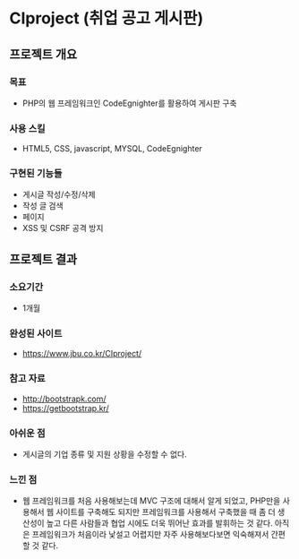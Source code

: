 # CIproject (취업 공고 게시판)
## 프로젝트 개요
### 목표
- PHP의 웹 프레임워크인 CodeEgnighter를 활용하여 게시판 구축
### 사용 스킬
- HTML5, CSS, javascript, MYSQL, CodeEgnighter
### 구현된 기능들
- 게시글 작성/수정/삭제
- 작성 글 검색
- 페이지
- XSS 및 CSRF 공격 방지
## 프로젝트 결과
### 소요기간
- 1개월   
### 완성된 사이트
- https://www.jbu.co.kr/CIproject/   
### 참고 자료
- http://bootstrapk.com/
- https://getbootstrap.kr/
### 아쉬운 점
- 게시글의 기업 종류 및 지원 상황을 수정할 수 없다.
### 느낀 점
- 웹 프레임워크를 처음 사용해보는데 MVC 구조에 대해서 알게 되었고, PHP만을 사용해서 웹 사이트를 구축해도 되지만 프레임워크를 사용해서 구축했을 때 좀 더 생산성이 높고 다른 사람들과 협업 시에도 더욱 뛰어난 효과를 발휘하는 것 같다. 아직은 프레임워크가 처음이라 낯설고 어렵지만 자주 사용해보다보면 익숙해져서 간편할 것 같다.
